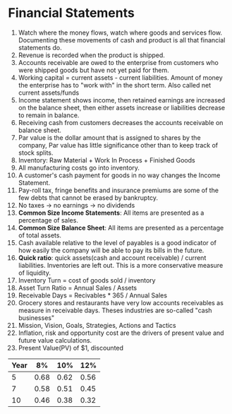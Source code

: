 # Financial Statements

1. Watch where the money flows, watch where goods and services flow. Documenting these movements of cash and product is all that financial statements do.
2. Revenue is recorded when the product is shipped.
3. Accounts receivable are owed to the enterprise from customers who were shipped goods but have not yet paid for them.
4. Working capital = current assets - current liabilities. Amount of money the enterprise has to "work with" in the short term. Also called net current assets/funds
5. Income statement shows income, then retained earnings are increased on the balance sheet, then either assets increase or liabilities decrease to remain in balance.
6. Receiving cash from customers decreases the accounts receivable on balance sheet. 
7. Par value is the dollar amount that is assigned to shares by the company, Par value has little significance other than to keep track of stock splits.
8. Inventory: Raw Material + Work In Process + Finished Goods
9. All manufacturing costs go into inventory. 
10. A customer's cash payment for goods in no way changes the Income Statement. 
11. Pay-roll tax, fringe benefits and insurance premiums are some of the few debts that cannot be erased by bankruptcy. 
12. No taxes -> no earnings -> no dividends
13. **Common Size Income Statements**: All items are presented as a percentage of sales.
14. **Common Size Balance Sheet**: All items are presented as a percentage of total assets.
15. Cash available relative to the level of payables is a good indicator of how easily the company will be able to pay its bills in the future. 
16. **Quick ratio**: quick assets(cash and account receivable) / current liabilities. Inventories are left out. This is a more conservative measure of liquidity.
17. Inventory Turn = cost of goods sold / inventory
18. Asset Turn Ratio = Annual Sales / Assets
19. Receivable Days = Recivables * 365 / Annual Sales
20. Grocery stores and restaurants have very low accounts receivables as measure in receivable days. Theses industries are so-called "cash businesses"
21. Mission, Vision, Goals, Strategies, Actions and Tactics
22. Inflation, risk and opportunity cost are the drivers of present value and future value calculations.
23. Present Value(PV) of $1, discounted

| Year 	| 8%   	| 10%  	| 12%  	|
|------	|------	|------	|------	|
| 5    	| 0.68 	| 0.62 	| 0.56 	|
| 7    	| 0.58 	| 0.51 	| 0.45 	|
| 10   	| 0.46 	| 0.38 	| 0.32 	|
